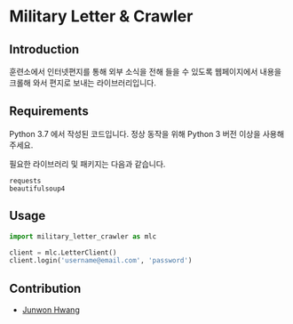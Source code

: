 # Military Letter & Crawler

## Introduction

훈련소에서 인터넷편지를 통해 외부 소식을 전해 들을 수 있도록 웹페이지에서 내용을 크롤해 와서 편지로 보내는 라이브러리입니다. 

## Requirements
Python 3.7 에서 작성된 코드입니다. 정상 동작을 위해 Python 3 버전 이상을 사용해주세요. 

필요한 라이브러리 및 패키지는 다음과 같습니다. 
```text
requests
beautifulsoup4
```

## Usage
```python
import military_letter_crawler as mlc

client = mlc.LetterClient()
client.login('username@email.com', 'password')
```

## Contribution

- [Junwon Hwang](https://github.com/nuxlear)